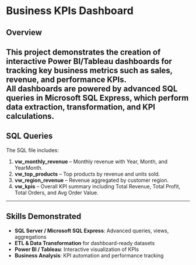 # Business KPIs Dashboard

## Overview
This project demonstrates the creation of interactive **Power BI/Tableau dashboards** for tracking key business metrics such as sales, revenue, and performance KPIs.  
All dashboards are powered by **advanced SQL queries in Microsoft SQL Express**, which perform data extraction, transformation, and KPI calculations.
---

## SQL Queries
The SQL file includes:

1. **vw_monthly_revenue** – Monthly revenue with Year, Month, and YearMonth.  
2. **vw_top_products** – Top products by revenue and units sold.  
3. **vw_region_revenue** – Revenue aggregated by customer region.  
4. **vw_kpis** – Overall KPI summary including Total Revenue, Total Profit, Total Orders, and Avg Order Value.  

---


## Skills Demonstrated
- **SQL Server / Microsoft SQL Express**: Advanced queries, views, aggregations  
- **ETL & Data Transformation** for dashboard-ready datasets  
- **Power BI / Tableau**: Interactive visualization of KPIs  
- **Business Analysis**: KPI automation and performance tracking

